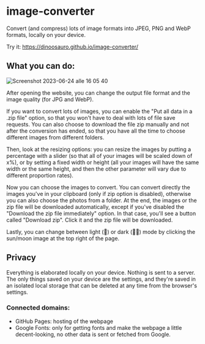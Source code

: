 # image-converter
Convert (and compress) lots of image formats into JPEG, PNG and WebP formats, locally on your device.

Try it: https://dinoosauro.github.io/image-converter/
## What you can do:
![Screenshot 2023-06-24 alle 16 05 40](https://github.com/Dinoosauro/image-converter/assets/80783030/26a49e72-b0ec-4c44-80ae-628fa0290a98)

After opening the website, you can change the output file format and the image quality (for JPG and WebP). 

If you want to convert lots of images, you can enable the "Put all data in a .zip file" option, so that you won't have to deal with lots of file save requests. You can also choose to download the file zip manually and not after the conversion has ended, so that you have all the time to choose different images from different folders.

Then, look at the resizing options: you can resize the images by putting a percentage with a slider (so that all of your images will be scaled down of x%), or by setting a fixed width or height (all your images will have the same width or the same height, and then the other parameter will vary due to different proportion rates).

Now you can choose the images to convert. You can convert directly the images you've in your clipboard (only if zip option is disabled), otherwise you can also choose the photos from a folder. At the end, the images or the zip file will be downloaded automatically, except if you've disabled the "Download the zip file immediately" option. In that case, you'll see a button called "Download zip". Click it and the zip file will be downloaded.

Lastly, you can change between light (🤮) or dark (👍🏻) mode by clicking the sun/moon image at the top right of the page.

## Privacy
Everything is elaborated locally on your device. Nothing is sent to a server. The only things saved on your device are the settings, and they're saved in an isolated local storage that can be deleted at any time from the browser's settings.

### Connected domains:
- GitHub Pages: hosting of the webpage
- Google Fonts: only for getting fonts and make the webpage a little decent-looking, no other data is sent or fetched from Google.

